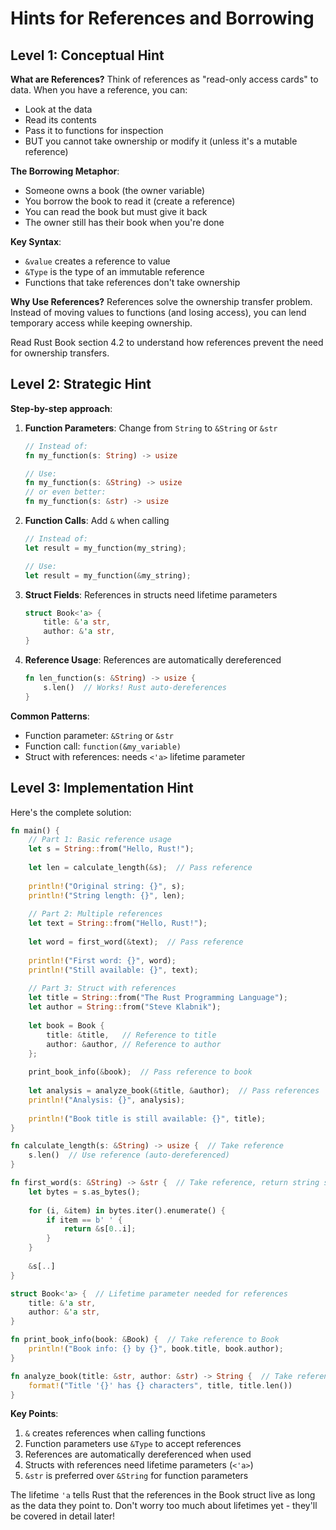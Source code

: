 # Hints for References and Borrowing

## Level 1: Conceptual Hint

**What are References?**
Think of references as "read-only access cards" to data. When you have a reference, you can:
- Look at the data
- Read its contents
- Pass it to functions for inspection
- BUT you cannot take ownership or modify it (unless it's a mutable reference)

**The Borrowing Metaphor**:
- Someone owns a book (the owner variable)
- You borrow the book to read it (create a reference)
- You can read the book but must give it back
- The owner still has their book when you're done

**Key Syntax**:
- `&value` creates a reference to value
- `&Type` is the type of an immutable reference
- Functions that take references don't take ownership

**Why Use References?**
References solve the ownership transfer problem. Instead of moving values to functions (and losing access), you can lend temporary access while keeping ownership.

Read Rust Book section 4.2 to understand how references prevent the need for ownership transfers.

## Level 2: Strategic Hint

**Step-by-step approach**:

1. **Function Parameters**: Change from `String` to `&String` or `&str`
   ```rust
   // Instead of:
   fn my_function(s: String) -> usize
   
   // Use:
   fn my_function(s: &String) -> usize
   // or even better:
   fn my_function(s: &str) -> usize
   ```

2. **Function Calls**: Add `&` when calling
   ```rust
   // Instead of:
   let result = my_function(my_string);
   
   // Use:
   let result = my_function(&my_string);
   ```

3. **Struct Fields**: References in structs need lifetime parameters
   ```rust
   struct Book<'a> {
       title: &'a str,
       author: &'a str,
   }
   ```

4. **Reference Usage**: References are automatically dereferenced
   ```rust
   fn len_function(s: &String) -> usize {
       s.len()  // Works! Rust auto-dereferences
   }
   ```

**Common Patterns**:
- Function parameter: `&String` or `&str`
- Function call: `function(&my_variable)`
- Struct with references: needs `<'a>` lifetime parameter

## Level 3: Implementation Hint

Here's the complete solution:

```rust
fn main() {
    // Part 1: Basic reference usage
    let s = String::from("Hello, Rust!");
    
    let len = calculate_length(&s);  // Pass reference
    
    println!("Original string: {}", s);
    println!("String length: {}", len);
    
    // Part 2: Multiple references
    let text = String::from("Hello, Rust!");
    
    let word = first_word(&text);  // Pass reference
    
    println!("First word: {}", word);
    println!("Still available: {}", text);
    
    // Part 3: Struct with references
    let title = String::from("The Rust Programming Language");
    let author = String::from("Steve Klabnik");
    
    let book = Book {
        title: &title,   // Reference to title
        author: &author, // Reference to author
    };
    
    print_book_info(&book);  // Pass reference to book
    
    let analysis = analyze_book(&title, &author);  // Pass references
    println!("Analysis: {}", analysis);
    
    println!("Book title is still available: {}", title);
}

fn calculate_length(s: &String) -> usize {  // Take reference
    s.len()  // Use reference (auto-dereferenced)
}

fn first_word(s: &String) -> &str {  // Take reference, return string slice
    let bytes = s.as_bytes();
    
    for (i, &item) in bytes.iter().enumerate() {
        if item == b' ' {
            return &s[0..i];
        }
    }
    
    &s[..]
}

struct Book<'a> {  // Lifetime parameter needed for references
    title: &'a str,
    author: &'a str,
}

fn print_book_info(book: &Book) {  // Take reference to Book
    println!("Book info: {} by {}", book.title, book.author);
}

fn analyze_book(title: &str, author: &str) -> String {  // Take references
    format!("Title '{}' has {} characters", title, title.len())
}
```

**Key Points**:
1. `&` creates references when calling functions
2. Function parameters use `&Type` to accept references
3. References are automatically dereferenced when used
4. Structs with references need lifetime parameters (`<'a>`)
5. `&str` is preferred over `&String` for function parameters

The lifetime `'a` tells Rust that the references in the Book struct live as long as the data they point to. Don't worry too much about lifetimes yet - they'll be covered in detail later!